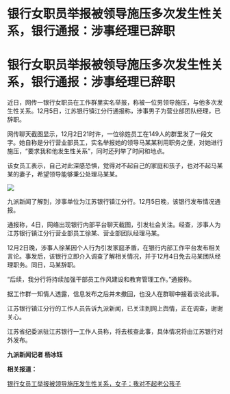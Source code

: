 # 银行女职员举报被领导施压多次发生性关系，银行通报：涉事经理已辞职

# 银行女职员举报被领导施压多次发生性关系，银行通报：涉事经理已辞职

近日，网传一银行女职员在工作群里实名举报，称被一位男领导施压，与他多次发生性关系。12月5日，江苏银行镇江分行通报称，涉事男子为营业部团队经理，已辞职。

网传聊天截图显示，12月2日21时许，一位徐姓员工在149人的群里发了一段文字。她自称是分行营业部员工，实名举报她的领导马某某利用职务之便，对她进行施压，“要求我和他发生性关系”，同时还列举了时间和地点。

该女员工表示，自己对此深感恐惧，觉得对不起自己的家庭和孩子，也对不起马某某的妻子，希望领导能够秉公处理马某某。

![](https://inews.gtimg.com/om_bt/Oa0WhtNCKJ7XQOTEpmxVyd4rgAPF880U5Wa9Nb0tr6zHQAA/1000)

九派新闻了解到，涉事单位为江苏银行镇江分行。12月5日晚，该银行发布情况通报。

通报称，4日，网络出现银行内部平台聊天截图，引发社会关注。经查，涉事人为江苏银行镇江分行营业部员工徐某、营业部团队经理马某。

12月2日晚，涉事人徐某因个人行为引发家庭矛盾，在银行内部工作平台发布相关言论。事发后，该银行立即介入调查了解相关情况，并于12月4日免去马某团队经理职务。同日，马某辞职。

“后续，我分行将持续加强干部员工作风建设和教育管理工作。”通报称。

据工作群一知情人透露，信息发布之后并未撤回，也没人在群聊中接着谈论此事。

江苏银行镇江分行的工作人员告诉九派新闻，已关注到网上舆情，正在调查，谢谢关心。

江苏省纪委派驻江苏银行一工作人员称，将去核查此事，具体情况将由江苏银行对外发布。

**九派新闻记者 杨冰钰**

**相关报道：**

[银行女员工举报被领导施压发生性关系，女子：我对不起老公孩子](https://news.qq.com/rain/a/20231205A05QRI00)

